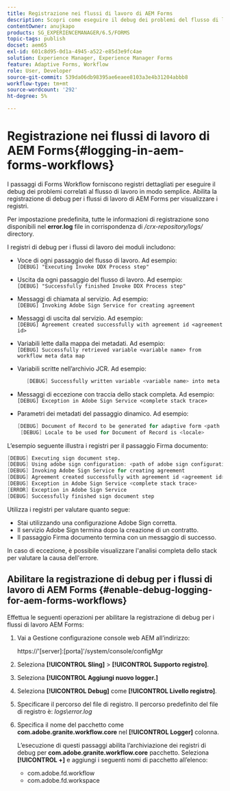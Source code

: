 ```yaml
---
title: Registrazione nei flussi di lavoro di AEM Forms
description: Scopri come eseguire il debug dei problemi del flusso di lavoro di AEM Forms e abilitare la registrazione di debug per i flussi di lavoro di AEM Forms per visualizzare i registri.
contentOwner: anujkapo
products: SG_EXPERIENCEMANAGER/6.5/FORMS
topic-tags: publish
docset: aem65
exl-id: 601c8d95-0d1a-4945-a522-e85d3e9fc4ae
solution: Experience Manager, Experience Manager Forms
feature: Adaptive Forms, Workflow
role: User, Developer
source-git-commit: 539da06db98395ae6eaee8103a3e4b31204abbb8
workflow-type: tm+mt
source-wordcount: '292'
ht-degree: 5%

---
```


# Registrazione nei flussi di lavoro di AEM Forms{#logging-in-aem-forms-workflows}

I passaggi di Forms Workflow forniscono registri dettagliati per eseguire il debug dei problemi correlati al flusso di lavoro in modo semplice. Abilita la registrazione di debug per i flussi di lavoro di AEM Forms per visualizzare i registri.

Per impostazione predefinita, tutte le informazioni di registrazione sono disponibili nel **error.log** file in corrispondenza di */crx-repository/logs/* directory.

I registri di debug per i flussi di lavoro dei moduli includono:

* Voce di ogni passaggio del flusso di lavoro. Ad esempio:\
  `[DEBUG] "Executing Invoke DDX Process step"`

* Uscita da ogni passaggio del flusso di lavoro. Ad esempio:\
  `[DEBUG] "Successfully finished Invoke DDX Process step"`

* Messaggi di chiamata al servizio. Ad esempio:\
  `[DEBUG] Invoking Adobe Sign Service for creating agreement`

* Messaggi di uscita dal servizio. Ad esempio:\
  `[DEBUG] Agreement created successfully with agreement id <agreement id>`

* Variabili lette dalla mappa dei metadati. Ad esempio:\
  `[DEBUG] Successfully retrieved variable <variable name> from workflow meta data map`

* Variabili scritte nell’archivio JCR. Ad esempio:

  ```verilog
     [DEBUG] Successfully written variable <variable name> into meta data node at <JCR path where meta data is being written>
  ```

* Messaggi di eccezione con traccia dello stack completa. Ad esempio:\
  `[DEBUG] Exception in Adobe Sign Service <complete stack trace>`

* Parametri dei metadati del passaggio dinamico. Ad esempio:

  ```verilog
  [DEBUG] Document of Record to be generated for adaptive form <path of adaptive form>
   [DEBUG] Locale to be used for Document of Record is <locale>
  ```

L’esempio seguente illustra i registri per il passaggio Firma documento:

```verilog
[DEBUG] Executing sign document step.
[DEBUG] Using adobe sign configuration: <path of adobe sign configuration>
[DEBUG] Invoking Adobe Sign Service for creating agreement
[DEBUG] Agreement created successfully with agreement id <agreement id>
[DEBUG] Exception in Adobe Sign Service <complete stack trace>
[ERROR] Exception in Adobe Sign Service
[DEBUG] Successfully finished sign document step
```

Utilizza i registri per valutare quanto segue:

* Stai utilizzando una configurazione Adobe Sign corretta.
* Il servizio Adobe Sign termina dopo la creazione di un contratto.
* Il passaggio Firma documento termina con un messaggio di successo.

In caso di eccezione, è possibile visualizzare l&#39;analisi completa dello stack per valutare la causa dell&#39;errore.

## Abilitare la registrazione di debug per i flussi di lavoro di AEM Forms {#enable-debug-logging-for-aem-forms-workflows}

Effettua le seguenti operazioni per abilitare la registrazione di debug per i flussi di lavoro AEM Forms:

1. Vai a Gestione configurazione console web AEM all’indirizzo:

   https://&#39;[server]:[porta]&#39;/system/console/configMgr

1. Seleziona **[!UICONTROL Sling]** > **[!UICONTROL Supporto registro]**.
1. Seleziona **[!UICONTROL Aggiungi nuovo logger.]**
1. Seleziona **[!UICONTROL Debug]** come **[!UICONTROL Livello registro]**.
1. Specificare il percorso del file di registro. Il percorso predefinito del file di registro è: *logs\error.log*
1. Specifica il nome del pacchetto come **com.adobe.granite.workflow.core** nel **[!UICONTROL Logger]** colonna.

   L’esecuzione di questi passaggi abilita l’archiviazione dei registri di debug per **com.adobe.granite.workflow.core** pacchetto. Seleziona **[!UICONTROL +]** e aggiungi i seguenti nomi di pacchetto all’elenco:

   * com.adobe.fd.workflow
   * com.adobe.fd.workspace
